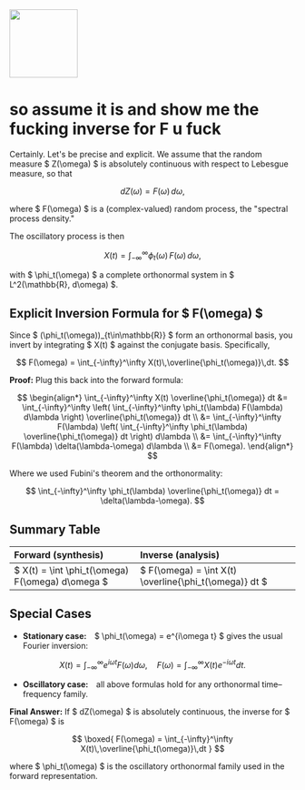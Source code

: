<img src="https://r2cdn.perplexity.ai/pplx-full-logo-primary-dark%402x.png" class="logo" width="120"/>

# so assume it is and show me the fucking inverse for F u fuck

Certainly. Let's be precise and explicit.
We assume that the random measure \$ Z(\omega) \$ is absolutely continuous with respect to Lebesgue measure, so that

$$
dZ(\omega) = F(\omega)\,d\omega,
$$

where \$ F(\omega) \$ is a (complex-valued) random process, the "spectral process density."

The oscillatory process is then

$$
X(t) = \int_{-\infty}^\infty \phi_t(\omega)\,F(\omega)\,d\omega,
$$

with \$ \phi_t(\omega) \$ a complete orthonormal system in \$ L^2(\mathbb{R}, d\omega) \$.

## Explicit Inversion Formula for \$ F(\omega) \$

Since \$ (\phi_t(\omega))_{t\in\mathbb{R}} \$ form an orthonormal basis, you invert by integrating \$ X(t) \$ against the conjugate basis. Specifically,

$$
F(\omega) = \int_{-\infty}^\infty X(t)\,\overline{\phi_t(\omega)}\,dt.
$$

**Proof:**
Plug this back into the forward formula:

$$
\begin{align*}
\int_{-\infty}^\infty X(t) \overline{\phi_t(\omega)} dt
  &= \int_{-\infty}^\infty \left( \int_{-\infty}^\infty \phi_t(\lambda) F(\lambda) d\lambda \right) \overline{\phi_t(\omega)} dt \\
  &= \int_{-\infty}^\infty F(\lambda) \left( \int_{-\infty}^\infty \phi_t(\lambda) \overline{\phi_t(\omega)} dt \right) d\lambda \\
  &= \int_{-\infty}^\infty F(\lambda) \delta(\lambda-\omega) d\lambda \\
  &= F(\omega).
\end{align*}
$$

Where we used Fubini's theorem and the orthonormality:

$$
\int_{-\infty}^\infty \phi_t(\lambda) \overline{\phi_t(\omega)} dt = \delta(\lambda-\omega).
$$

## Summary Table

| Forward (synthesis) | Inverse (analysis) |
| :-- | :-- |
| \$ X(t) = \int \phi_t(\omega) F(\omega) d\omega \$ | \$ F(\omega) = \int X(t) \overline{\phi_t(\omega)} dt \$ |

## Special Cases

- **Stationary case:** \$ \phi_t(\omega) = e^{i\omega t} \$ gives the usual Fourier inversion:

$$
X(t) = \int_{-\infty}^\infty e^{i\omega t} F(\omega)d\omega, \quad
F(\omega) = \int_{-\infty}^\infty X(t) e^{-i\omega t} dt.
$$
- **Oscillatory case:** all above formulas hold for any orthonormal time–frequency family.

**Final Answer:**
If \$ dZ(\omega) \$ is absolutely continuous, the inverse for \$ F(\omega) \$ is

$$
\boxed{
F(\omega) = \int_{-\infty}^\infty X(t)\,\overline{\phi_t(\omega)}\,dt
}
$$

where \$ \phi_t(\omega) \$ is the oscillatory orthonormal family used in the forward representation.

